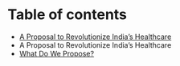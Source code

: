 # Table of contents

* [A Proposal to Revolutionize India’s Healthcare](README.md)
* A Proposal to Revolutionize India’s Healthcare
* [What Do We Propose?](what-do-we-propose.md)

